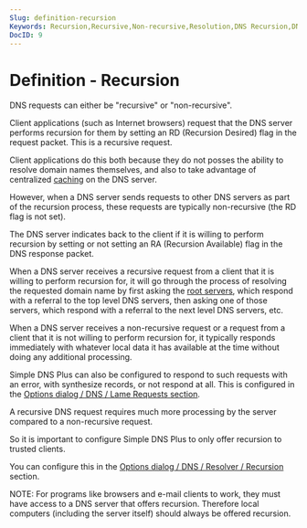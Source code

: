 ```yaml
---
Slug: definition-recursion
Keywords: Recursion,Recursive,Non-recursive,Resolution,DNS Recursion,DNS Resolution
DocID: 9
---
```

# Definition - Recursion

DNS requests can either be "recursive" or "non-recursive".

Client applications (such as Internet browsers) request that the DNS server performs recursion for them by setting an RD (Recursion Desired) flag in the request packet. This is a recursive request.

Client applications do this both because they do not posses the ability to resolve domain names themselves, and also to take advantage of centralized [caching](df_cache.md) on the DNS server.

However, when a DNS server sends requests to other DNS servers as part of the recursion process, these requests are typically non-recursive (the RD flag is not set).

The DNS server indicates back to the client if it is willing to perform recursion by setting or not setting an RA (Recursion Available) flag in the DNS response packet.

When a DNS server receives a recursive request from a client that it is willing to perform recursion for, it will go through the process of resolving the requested domain name by first asking the [root servers](df_root.md), which respond with a referral to the top level DNS servers, then asking one of those servers, which respond with a referral to the next level DNS servers, etc.

When a DNS server receives a non-recursive request or a request from a client that it is not willing to perform recursion for, it typically responds immediately with whatever local data it has available at the time without doing any additional processing.

Simple DNS Plus can also be configured to respond to such requests with an error, with synthesize records, or not respond at all. This is configured in the [Options dialog / DNS / Lame Requests section](wd_opt_dnslamereq.md).

A recursive DNS request requires much more processing by the server compared to a non-recursive request.

So it is important to configure Simple DNS Plus to only offer recursion to trusted clients.

You can configure this in the [Options dialog / DNS / Resolver / Recursion](wd_opt_dnsrecur.md) section.

NOTE: For programs like browsers and e-mail clients to work, they must have access to a DNS server that offers recursion. Therefore local computers (including the server itself) should always be offered recursion.
